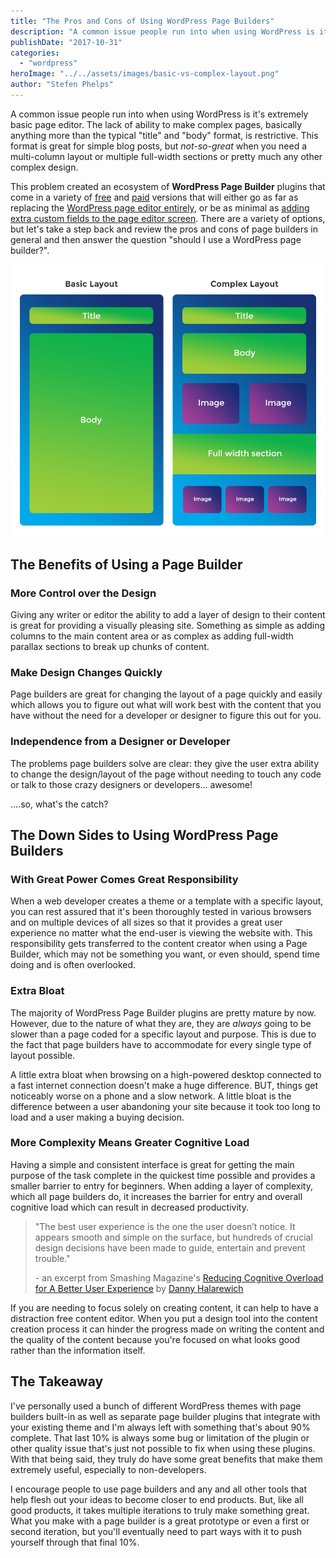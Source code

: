 ```yaml
---
title: "The Pros and Cons of Using WordPress Page Builders"
description: "A common issue people run into when using WordPress is it's extremely basic page editor. The lack of ability to make complex pages, basically anything more than the typical 'title' and 'body' format, is restrictive."
publishDate: "2017-10-31"
categories:
  - "wordpress"
heroImage: "../../assets/images/basic-vs-complex-layout.png"
author: "Stefen Phelps"
---
```


A common issue people run into when using WordPress is it's extremely basic page editor. The lack of ability to make complex pages, basically anything more than the typical "title" and "body" format, is restrictive. This format is great for simple blog posts, but *not-so-great* when you need a multi-column layout or multiple full-width sections or pretty much any other complex design.

This problem created an ecosystem of **WordPress Page Builder** plugins that come in a variety of [free](https://www.layerswp.com/) and [paid](https://www.wpbeaverbuilder.com/) versions that will either go as far as replacing the [WordPress page editor entirely](https://www.elegantthemes.com/gallery/divi/), or be as minimal as [adding extra custom fields to the page editor screen](https://wordpress.org/plugins/siteorigin-panels/). There are a variety of options, but let's take a step back and review the pros and cons of page builders in general and then answer the question "should I use a WordPress page builder?".

![basic layout vs complex layout](../../assets/images/basic-vs-complex-layout.png)

## The Benefits of Using a Page Builder

### More Control over the Design

Giving any writer or editor the ability to add a layer of design to their content is great for providing a visually pleasing site. Something as simple as adding columns to the main content area or as complex as adding full-width parallax sections to break up chunks of content.

### Make Design Changes Quickly

Page builders are great for changing the layout of a page quickly and easily which allows you to figure out what will work best with the content that you have without the need for a developer or designer to figure this out for you.

### Independence from a Designer or Developer

The problems page builders solve are clear: they give the user extra ability to change the design/layout of the page without needing to touch any code or talk to those crazy designers or developers... awesome!

....so, what's the catch?

## The Down Sides to Using WordPress Page Builders

### With Great Power Comes Great Responsibility

When a web developer creates a theme or a template with a specific layout, you can rest assured that it's been thoroughly tested in various browsers and on multiple devices of all sizes so that it provides a great user experience no matter what the end-user is viewing the website with. This responsibility gets transferred to the content creator when using a Page Builder, which may not be something you want, or even should, spend time doing and is often overlooked.

### Extra Bloat

The majority of WordPress Page Builder plugins are pretty mature by now. However, due to the nature of what they are, they are *always* going to be slower than a page coded for a specific layout and purpose. This is due to the fact that page builders have to accommodate for every single type of layout possible.

A little extra bloat when browsing on a high-powered desktop connected to a fast internet connection doesn't make a huge difference. BUT, things get noticeably worse on a phone and a slow network. A little bloat is the difference between a user abandoning your site because it took too long to load and a user making a buying decision.

### More Complexity Means Greater Cognitive Load

Having a simple and consistent interface is great for getting the main purpose of the task complete in the quickest time possible and provides a smaller barrier to entry for beginners. When adding a layer of complexity, which all page builders do, it increases the barrier for entry and overall cognitive load which can result in decreased productivity.

> "The best user experience is the one the user doesn’t notice. It appears smooth and simple on the surface, but hundreds of crucial design decisions have been made to guide, entertain and prevent trouble."
>
> \- an excerpt from Smashing Magazine's [Reducing Cognitive Overload for A Better User Experience](https://www.smashingmagazine.com/2016/09/reducing-cognitive-overload-for-a-better-user-experience/) by [Danny Halarewich](https://twitter.com/halarewich)

If you are needing to focus solely on creating content, it can help to have a distraction free content editor. When you put a design tool into the content creation process it can hinder the progress made on writing the content and the quality of the content because you're focused on what looks good rather than the information itself.

## The Takeaway

I've personally used a bunch of different WordPress themes with page builders built-in as well as separate page builder plugins that integrate with your existing theme and I'm always left with something that's about 90% complete. That last 10% is always some bug or limitation of the plugin or other quality issue that's just not possible to fix when using these plugins. With that being said, they truly do have some great benefits that make them extremely useful, especially to non-developers.

I encourage people to use page builders and any and all other tools that help flesh out your ideas to become closer to end products. But, like all good products, it takes multiple iterations to truly make something great. What you make with a page builder is a great prototype or even a first or second iteration, but you'll eventually need to part ways with it to push yourself through that final 10%.
